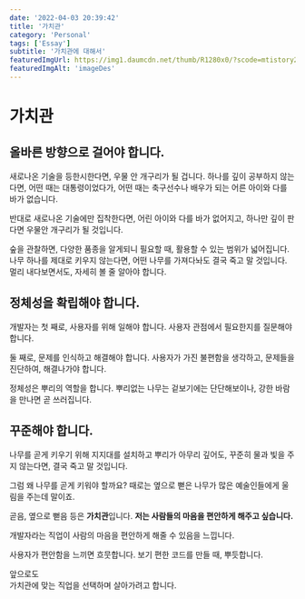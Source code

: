 ```yaml
---
date: '2022-04-03 20:39:42'
title: '가치관'
category: 'Personal'
tags: ['Essay']
subtitle: '가치관에 대해서'
featuredImgUrl: https://img1.daumcdn.net/thumb/R1280x0/?scode=mtistory2&fname=https%3A%2F%2Fblog.kakaocdn.net%2Fdn%2FkJJfY%2FbtrrJavyuJF%2F3hgnR9IkU4UGccQ5OgZbw1%2Fimg.png
featuredImgAlt: 'imageDes'
---
```


# 가치관

## 올바른 방향으로 걸어야 합니다.

새로나온 기술을 등한시한다면, 우물 안 개구리가 될 겁니다.
하나를 깊이 공부하지 않는다면, 어떤 때는 대통령이었다가,
어떤 때는 축구선수나 배우가 되는 어른 아이와 다를 바가 없습니다.

반대로 새로나온 기술에만 집착한다면, 어린 아이와 다를 바가 없어지고,
하나만 깊이 판다면 우물안 개구리가 될 것입니다.

숲을 관찰하면, 다양한 품종을 알게되니 필요할 때, 활용할 수 있는 범위가 넓어집니다.
나무 하나를 제대로 키우지 않는다면, 어떤 나무를 가져다놔도 결국 죽고 말 것입니다.
멀리 내다보면서도, 자세히 볼 줄 알아야 합니다.

## 정체성을 확립해야 합니다.

개발자는
첫 째로, 사용자를 위해 일해야 합니다.
사용자 관점에서 필요한지를 질문해야 합니다.

둘 째로, 문제를 인식하고 해결해야 합니다.
사용자가 가진 불편함을 생각하고,
문제들을 진단하여, 해결나가야 합니다.

정체성은 뿌리의 역할을 합니다.
뿌리없는 나무는
겉보기에는 단단해보이나,
강한 바람을 만나면 곧 쓰러집니다.

## 꾸준해야 합니다.

나무를 곧게 키우기 위해 지지대를 설치하고
뿌리가 아무리 깊어도,
꾸준히 물과 빛을 주지 않는다면,
결국 죽고 말 것입니다.

그럼 왜 나무를 곧게 키워야 할까요?
때로는 옆으로 뻗은 나무가 많은 예술인들에게 울림을 주는데 말이죠.

곧음, 옆으로 뻗음 등은 **가치관**입니다.
**저는 사람들의 마음을 편안하게 해주고 싶습니다.**

개발자라는 직업이 사람의 마음을 편안하게 해줄 수 있음을 느낍니다.

사용자가 편안함을 느끼면 흐뭇합니다.
보기 편한 코드를 만들 때, 뿌듯합니다.

앞으로도  
가치관에 맞는 직업을 선택하며 살아가려고 합니다.
